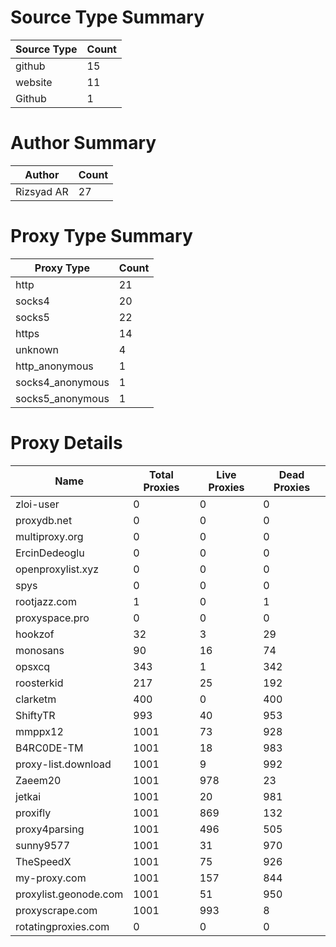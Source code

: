 # Source Type Summary

| Source Type | Count |
|-------------|-------|
| github | 15 |
| website | 11 |
| Github | 1 |


# Author Summary

| Author | Count |
|--------|-------|
| Rizsyad AR | 27 |


# Proxy Type Summary

| Proxy Type | Count |
|------------|-------|
| http | 21 |
| socks4 | 20 |
| socks5 | 22 |
| https | 14 |
| unknown | 4 |
| http_anonymous | 1 |
| socks4_anonymous | 1 |
| socks5_anonymous | 1 |


# Proxy Details

| Name | Total Proxies | Live Proxies | Dead Proxies |
|------|---------------|--------------|---------------|
| zloi-user | 0 | 0 | 0 |
| proxydb.net | 0 | 0 | 0 |
| multiproxy.org | 0 | 0 | 0 |
| ErcinDedeoglu | 0 | 0 | 0 |
| openproxylist.xyz | 0 | 0 | 0 |
| spys | 0 | 0 | 0 |
| rootjazz.com | 1 | 0 | 1 |
| proxyspace.pro | 0 | 0 | 0 |
| hookzof | 32 | 3 | 29 |
| monosans | 90 | 16 | 74 |
| opsxcq | 343 | 1 | 342 |
| roosterkid | 217 | 25 | 192 |
| clarketm | 400 | 0 | 400 |
| ShiftyTR | 993 | 40 | 953 |
| mmppx12 | 1001 | 73 | 928 |
| B4RC0DE-TM | 1001 | 18 | 983 |
| proxy-list.download | 1001 | 9 | 992 |
| Zaeem20 | 1001 | 978 | 23 |
| jetkai | 1001 | 20 | 981 |
| proxifly | 1001 | 869 | 132 |
| proxy4parsing | 1001 | 496 | 505 |
| sunny9577 | 1001 | 31 | 970 |
| TheSpeedX | 1001 | 75 | 926 |
| my-proxy.com | 1001 | 157 | 844 |
| proxylist.geonode.com | 1001 | 51 | 950 |
| proxyscrape.com | 1001 | 993 | 8 |
| rotatingproxies.com | 0 | 0 | 0 |
